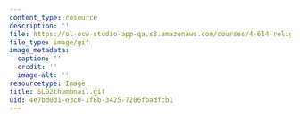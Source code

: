 ```yaml
---
content_type: resource
description: ''
file: https://ol-ocw-studio-app-qa.s3.amazonaws.com/courses/4-614-religious-architecture-and-islamic-cultures-fall-2002/4e7bd0d1e3c01f8b34257206fbadfcb1_SLD2thumbnail.gif
file_type: image/gif
image_metadata:
  caption: ''
  credit: ''
  image-alt: ''
resourcetype: Image
title: SLD2thumbnail.gif
uid: 4e7bd0d1-e3c0-1f8b-3425-7206fbadfcb1
---
```

